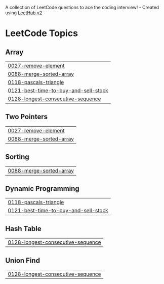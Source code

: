 A collection of LeetCode questions to ace the coding interview! - Created using [LeetHub v2](https://github.com/arunbhardwaj/LeetHub-2.0)
<!---LeetCode Topics Start-->
# LeetCode Topics
## Array
|  |
| ------- |
| [0027-remove-element](https://github.com/alekhya-nandala/Leetcode/tree/master/0027-remove-element) |
| [0088-merge-sorted-array](https://github.com/alekhya-nandala/Leetcode/tree/master/0088-merge-sorted-array) |
| [0118-pascals-triangle](https://github.com/alekhya-nandala/Leetcode/tree/master/0118-pascals-triangle) |
| [0121-best-time-to-buy-and-sell-stock](https://github.com/alekhya-nandala/Leetcode/tree/master/0121-best-time-to-buy-and-sell-stock) |
| [0128-longest-consecutive-sequence](https://github.com/alekhya-nandala/Leetcode/tree/master/0128-longest-consecutive-sequence) |
## Two Pointers
|  |
| ------- |
| [0027-remove-element](https://github.com/alekhya-nandala/Leetcode/tree/master/0027-remove-element) |
| [0088-merge-sorted-array](https://github.com/alekhya-nandala/Leetcode/tree/master/0088-merge-sorted-array) |
## Sorting
|  |
| ------- |
| [0088-merge-sorted-array](https://github.com/alekhya-nandala/Leetcode/tree/master/0088-merge-sorted-array) |
## Dynamic Programming
|  |
| ------- |
| [0118-pascals-triangle](https://github.com/alekhya-nandala/Leetcode/tree/master/0118-pascals-triangle) |
| [0121-best-time-to-buy-and-sell-stock](https://github.com/alekhya-nandala/Leetcode/tree/master/0121-best-time-to-buy-and-sell-stock) |
## Hash Table
|  |
| ------- |
| [0128-longest-consecutive-sequence](https://github.com/alekhya-nandala/Leetcode/tree/master/0128-longest-consecutive-sequence) |
## Union Find
|  |
| ------- |
| [0128-longest-consecutive-sequence](https://github.com/alekhya-nandala/Leetcode/tree/master/0128-longest-consecutive-sequence) |
<!---LeetCode Topics End-->